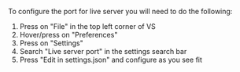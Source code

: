 To configure the port for live server you will need to do the following:

1. Press on "File" in the top left corner of VS
2. Hover/press on "Preferences"
3. Press on "Settings"
4. Search "Live server port" in the settings search bar
5. Press "Edit in settings.json" and configure as you see fit
